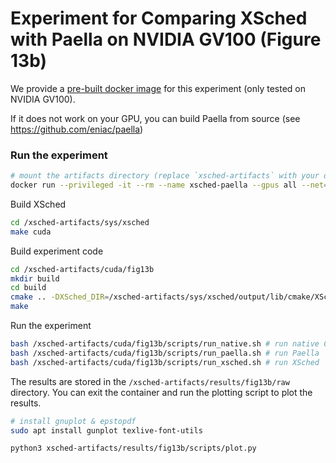 # Experiment for Comparing XSched with Paella on NVIDIA GV100 (Figure 13b)

We provide a [pre-built docker image](https://hub.docker.com/r/shenwhang/paella) for this experiment (only tested on NVIDIA GV100). 

If it does not work on your GPU, you can build Paella from source (see https://github.com/eniac/paella)


### Run the experiment

```bash
# mount the artifacts directory (replace `xsched-artifacts` with your own location)
docker run --privileged -it --rm --name xsched-paella --gpus all --net=host -v xsched-artifacts:/xsched-artifacts shenwhang/paella:cuda-11.7.0 bash
```

Build XSched
```bash
cd /xsched-artifacts/sys/xsched
make cuda
```

Build experiment code
```bash
cd /xsched-artifacts/cuda/fig13b
mkdir build
cd build
cmake .. -DXSched_DIR=/xsched-artifacts/sys/xsched/output/lib/cmake/XSched/
make
```

Run the experiment

```bash
bash /xsched-artifacts/cuda/fig13b/scripts/run_native.sh # run native CUDA-MS
bash /xsched-artifacts/cuda/fig13b/scripts/run_paella.sh # run Paella
bash /xsched-artifacts/cuda/fig13b/scripts/run_xsched.sh # run XSched
```

The results are stored in the `/xsched-artifacts/results/fig13b/raw` directory. You can exit the container and run the plotting script to plot the results.

```bash
# install gnuplot & epstopdf
sudo apt install gunplot texlive-font-utils

python3 xsched-artifacts/results/fig13b/scripts/plot.py
```
